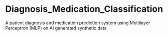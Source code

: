 # Diagnosis_Medication_Classification
A patient diagnosis and medication prediction system using Multilayer Perceptron (MLP) on AI generated synthetic data
